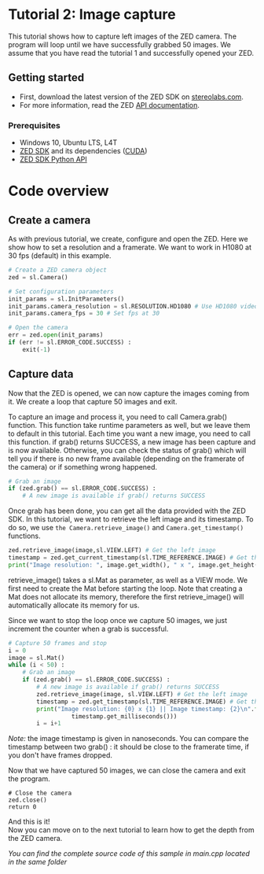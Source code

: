 # Tutorial 2: Image capture

This tutorial shows how to capture left images of the ZED camera. The program will loop until we have successfully grabbed 50 images.
We assume that you have read the tutorial 1 and successfully opened your ZED.

## Getting started

- First, download the latest version of the ZED SDK on [stereolabs.com](https://www.stereolabs.com).
- For more information, read the ZED [API documentation](https://www.stereolabs.com/developers/documentation/API/).

### Prerequisites

- Windows 10, Ubuntu LTS, L4T
- [ZED SDK](https://www.stereolabs.com/developers/) and its dependencies ([CUDA](https://developer.nvidia.com/cuda-downloads))
- [ZED SDK Python API](https://www.stereolabs.com/docs/app-development/python/install/)

# Code overview
## Create a camera

As with previous tutorial, we create, configure and open the ZED. Here we show how to set a resolution and a framerate. We want to work in H1080 at 30 fps (default) in this example.


```python
# Create a ZED camera object
zed = sl.Camera()

# Set configuration parameters
init_params = sl.InitParameters()
init_params.camera_resolution = sl.RESOLUTION.HD1080 # Use HD1080 video mode
init_params.camera_fps = 30 # Set fps at 30

# Open the camera
err = zed.open(init_params)
if (err != sl.ERROR_CODE.SUCCESS) :
    exit(-1)
```


## Capture data

Now that the ZED is opened, we can now capture the images coming from it.
We create a loop that capture 50 images and exit.

To capture an image and process it, you need to call Camera.grab() function. This function take runtime parameters as well, but we leave them to default in this tutorial.
Each time you want a new image, you need to call this function. if grab() returns SUCCESS, a new image has been capture and is now available. Otherwise, you can check the status of grab() which will tell you if there is no new frame available (depending on the framerate of the camera) or if something wrong happened.

```python
# Grab an image
if (zed.grab() == sl.ERROR_CODE.SUCCESS) :
	# A new image is available if grab() returns SUCCESS
```

Once grab has been done, you can get all the data provided with the ZED SDK. In this tutorial, we want to retrieve the left image and its timestamp. To do so, we use `the Camera.retrieve_image()` and `Camera.get_timestamp()` functions.

```python
zed.retrieve_image(image,sl.VIEW.LEFT) # Get the left image
timestamp = zed.get_current_timestamp(sl.TIME_REFERENCE.IMAGE) # Get the timestamp of the image
print("Image resolution: ", image.get_width(), " x ", image.get_height()," || Image timestamp: ", timestamp.get_milliseconds())
```

retrieve_image() takes a sl.Mat as parameter, as well as a VIEW mode. We first need to create the Mat before starting the loop. Note that creating a Mat does not allocate its memory, therefore the first retrieve_image() will automatically allocate its memory for us.

Since we want to stop the loop once we capture 50 images, we just increment the counter when a grab is successful.

```python
# Capture 50 frames and stop
i = 0
image = sl.Mat()
while (i < 50) :
    # Grab an image
    if (zed.grab() == sl.ERROR_CODE.SUCCESS) :
        # A new image is available if grab() returns SUCCESS
        zed.retrieve_image(image, sl.VIEW.LEFT) # Get the left image
        timestamp = zed.get_timestamp(sl.TIME_REFERENCE.IMAGE) # Get the timestamp at the time the image was captured
	    print("Image resolution: {0} x {1} || Image timestamp: {2}\n".format(image.get_width(), image.get_height(),
                  timestamp.get_milliseconds()))
        i = i+1
```
<i>Note:</i> the image timestamp is given in nanoseconds. You can compare the timestamp between two grab() : it should be close to the framerate time, if you don't have frames dropped.

Now that we have captured 50 images, we can close the camera and exit the program.

```
# Close the camera
zed.close()
return 0
```

And this is it!<br/>
Now you can move on to the next tutorial to learn how to get the depth from the ZED camera.


*You can find the complete source code of this sample in main.cpp located in the same folder*

